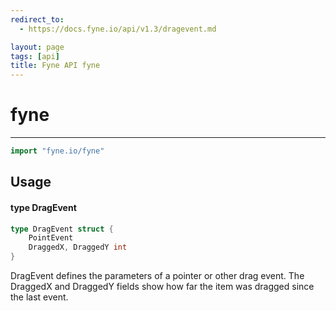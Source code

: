 ```yaml
---
redirect_to:
  - https://docs.fyne.io/api/v1.3/dragevent.md

layout: page
tags: [api]
title: Fyne API fyne
---
```



# fyne
---
```go
import "fyne.io/fyne"
```

## Usage

#### type DragEvent

```go
type DragEvent struct {
	PointEvent
	DraggedX, DraggedY int
}
```

DragEvent defines the parameters of a pointer or other drag event. The DraggedX and DraggedY fields show how far the item was dragged since the last event.
